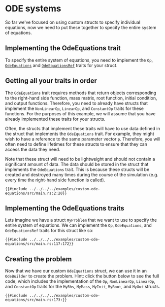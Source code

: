 # ODE systems

So far we've focused on using custom structs to specify individual equations, now we need to put these together to specify the entire system of equations. 

## Implementing the OdeEquations trait

To specify the entire system of equations, you need to implement the `Op`, [`OdeEquations`](https://docs.rs/diffsol/latest/diffsol/ode_solver/equations/trait.OdeEquations.html) 
and [`OdeEquationsRef`](https://docs.rs/diffsol/latest/diffsol/ode_solver/equations/trait.OdeEquationsRef.html) traits for your struct.

## Getting all your traits in order

The `OdeEquations` trait requires methods that return objects corresponding to the right-hand side function, mass matrix, root function, initial condition, and output functions.
Therefore, you need to already have structs that implement the `NonLinearOp`, `LinearOp`, and `ConstantOp` traits for these functions. For the purposes of this example, we will assume that
you have already implemented these traits for your structs. 

Often, the structs that implement these traits will have to use data defined in the struct that implements the `OdeEquations` trait. For example, they might wish to have a reference to the same parameter vector `p`. Therefore, you will often need to define lifetimes for these structs to ensure that they can access the data they need. 

Note that these struct will need to be lightweight and should not contain a significant amount of data. The data should be stored in the struct that implements the `OdeEquations` trait. This is because these structs will be created and destroyed many times during the course of the simulation (e.g. every time the right-hand side function is called).

```rust,ignore
{{#include ../../../../examples/custom-ode-equations/src/main.rs:2:20}}
```

## Implementing the OdeEquations traits

Lets imagine we have a struct `MyProblem` that we want to use to specify the entire system of equations. We can implement the `Op`, `OdeEquations`, and `OdeEquationsRef` traits for this struct like so:

```rust,ignore
{{#include ../../../../examples/custom-ode-equations/src/main.rs:117:172}}
```

## Creating the problem

Now that we have our custom `OdeEquations` struct, we can use it in an `OdeBuilder` to create the problem. Hint: click the button below to see the full code, which includes the implementation of the `Op`, `NonLinearOp`, `LinearOp`, and `ConstantOp` traits for the `MyRhs`, `MyMass`, `MyInit`, `MyRoot`, and `MyOut` structs.

```rust,ignore
{{#include ../../../../examples/custom-ode-equations/src/main.rs:173:}}
```